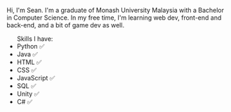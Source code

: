 Hi, I'm Sean. I'm a graduate of Monash University Malaysia with a Bachelor in Computer Science.
In my free time, I'm learning web dev, front-end and back-end, and a bit of game dev as well.

<ul>Skills I have:
  <li>Python ✅
  <li>Java ✅
  <li>HTML ✅
  <li>CSS ✅
  <li>JavaScript ✅
  <li>SQL ✅
  <li>Unity ✅
  <li>C# ✅


